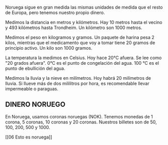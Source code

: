 Noruega sigue en gran medida las mismas unidades de medida que el resto de Europa, pero tenemos nuestro propio dinero.

Medimos la distancia en metros y kilómetros. Hay 10 metros hasta el vecino y 493 kilómetros hasta Trondheim. Un kilómetro son 1000 metros.

Medimos el peso en kilogramos y gramos. Un paquete de harina pesa 2 kilos, mientras que el medicamento que voy a tomar tiene 20 gramos de principio activo. Un kilo son 1000 gramos.

La temperatura la medimos en Celsius. Hoy hace 20°C afuera. Se lee como "20 grados afuera". 0°C es el punto de congelación del agua. 100 °C es el punto de ebullición del agua.

Medimos la lluvia y la nieve en milímetros. Hoy habrá 20 milímetros de lluvia. Si llueve más de dos mililitros por hora, es recomendable llevar impermeable o paraguas.

## DINERO NORUEGO

En Noruega, usamos coronas noruegas (NOK). Tenemos monedas de 1 corona, 5 coronas, 10 coronas y 20 coronas. Nuestros billetes son de 50, 100, 200, 500 y 1000.


[[06 Esto es noruega]]